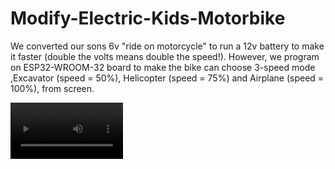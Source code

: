 # Modify-Electric-Kids-Motorbike
We converted our sons 6v "ride on motorcycle" to run a 12v battery to make it faster (double the volts means double the speed!). However, we program on ESP32-WROOM-32 board to make the bike can choose 3-speed mode ,Excavator (speed = 50%), Helicopter (speed = 75%) and Airplane (speed = 100%), from screen. 


<video src='https://youtu.be/8pGsyZsfEvg' width=180/>

![Screenshot](PiMotorbikeSchematic.png)
